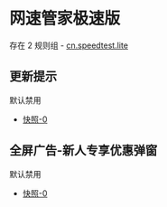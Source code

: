 # 网速管家极速版

存在 2 规则组 - [cn.speedtest.lite](/src/apps/cn.speedtest.lite.ts)

## 更新提示

默认禁用

- [快照-0](https://i.gkd.li/import/12715483)

## 全屏广告-新人专享优惠弹窗

默认禁用

- [快照-0](https://i.gkd.li/import/12715511)
